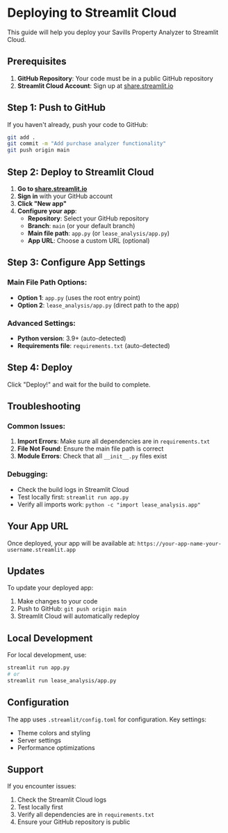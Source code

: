 # Deploying to Streamlit Cloud

This guide will help you deploy your Savills Property Analyzer to Streamlit Cloud.

## Prerequisites

1. **GitHub Repository**: Your code must be in a public GitHub repository
2. **Streamlit Cloud Account**: Sign up at [share.streamlit.io](https://share.streamlit.io)

## Step 1: Push to GitHub

If you haven't already, push your code to GitHub:

```bash
git add .
git commit -m "Add purchase analyzer functionality"
git push origin main
```

## Step 2: Deploy to Streamlit Cloud

1. **Go to [share.streamlit.io](https://share.streamlit.io)**
2. **Sign in** with your GitHub account
3. **Click "New app"**
4. **Configure your app**:
   - **Repository**: Select your GitHub repository
   - **Branch**: `main` (or your default branch)
   - **Main file path**: `app.py` (or `lease_analysis/app.py`)
   - **App URL**: Choose a custom URL (optional)

## Step 3: Configure App Settings

### Main File Path Options:
- **Option 1**: `app.py` (uses the root entry point)
- **Option 2**: `lease_analysis/app.py` (direct path to the app)

### Advanced Settings:
- **Python version**: 3.9+ (auto-detected)
- **Requirements file**: `requirements.txt` (auto-detected)

## Step 4: Deploy

Click "Deploy!" and wait for the build to complete.

## Troubleshooting

### Common Issues:

1. **Import Errors**: Make sure all dependencies are in `requirements.txt`
2. **File Not Found**: Ensure the main file path is correct
3. **Module Errors**: Check that all `__init__.py` files exist

### Debugging:

- Check the build logs in Streamlit Cloud
- Test locally first: `streamlit run app.py`
- Verify all imports work: `python -c "import lease_analysis.app"`

## Your App URL

Once deployed, your app will be available at:
`https://your-app-name-your-username.streamlit.app`

## Updates

To update your deployed app:
1. Make changes to your code
2. Push to GitHub: `git push origin main`
3. Streamlit Cloud will automatically redeploy

## Local Development

For local development, use:
```bash
streamlit run app.py
# or
streamlit run lease_analysis/app.py
```

## Configuration

The app uses `.streamlit/config.toml` for configuration. Key settings:
- Theme colors and styling
- Server settings
- Performance optimizations

## Support

If you encounter issues:
1. Check the Streamlit Cloud logs
2. Test locally first
3. Verify all dependencies are in `requirements.txt`
4. Ensure your GitHub repository is public 